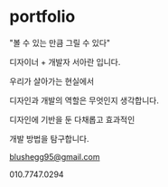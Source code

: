 # portfolio

"볼 수 있는 만큼 그릴 수 있다"

디자이너 + 개발자 서아란 입니다.

우리가 살아가는 현실에서

디자인과 개발의 역할은 무엇인지 생각합니다.

디자인에 기반을 둔 다채롭고 효과적인

개발 방법을 탐구합니다.

blushegg95@gmail.com

010.7747.0294
